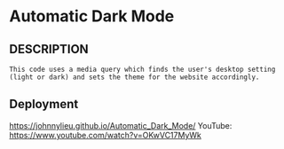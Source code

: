 # Automatic Dark Mode


## DESCRIPTION
    This code uses a media query which finds the user's desktop setting (light or dark) and sets the theme for the website accordingly.

## Deployment
https://johnnylieu.github.io/Automatic_Dark_Mode/
YouTube: https://www.youtube.com/watch?v=OKwVC17MyWk